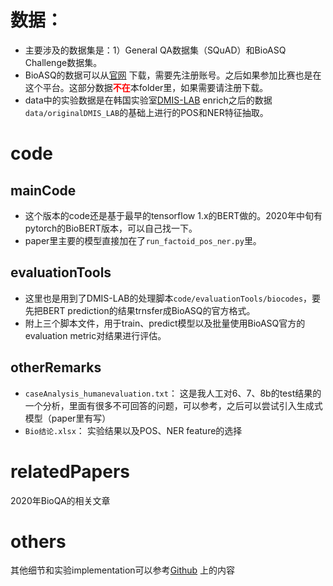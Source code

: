 # 数据：
- 主要涉及的数据集是：1）General QA数据集（SQuAD）和BioASQ Challenge数据集。
- BioASQ的数据可以从[官网](http://bioasq.org/) 下载，需要先注册账号。之后如果参加比赛也是在这个平台。这部分数据<font color=red>**不在**</font>本folder里，如果需要请注册下载。
- data中的实验数据是在韩国实验室[DMIS-LAB](https://github.com/dmis-lab) enrich之后的数据```data/originalDMIS_LAB```的基础上进行的POS和NER特征抽取。
# code
## mainCode
- 这个版本的code还是基于最早的tensorflow 1.x的BERT做的。2020年中旬有pytorch的BioBERT版本，可以自己找一下。
- paper里主要的模型直接加在了```run_factoid_pos_ner.py```里。
## evaluationTools
- 这里也是用到了DMIS-LAB的处理脚本```code/evaluationTools/biocodes```，要先把BERT prediction的结果trnsfer成BioASQ的官方格式。
- 附上三个脚本文件，用于train、predict模型以及批量使用BioASQ官方的evaluation metric对结果进行评估。
## otherRemarks
- ```caseAnalysis_humanevaluation.txt```： 这是我人工对6、7、8b的test结果的一个分析，里面有很多不可回答的问题，可以参考，之后可以尝试引入生成式模型（paper里有写）
- ```Bio结论.xlsx```： 实验结果以及POS、NER feature的选择
# relatedPapers
2020年BioQA的相关文章
# others
其他细节和实验implementation可以参考[Github](https://github.com/xugezheng/BioQAExternalFeatures) 上的内容
